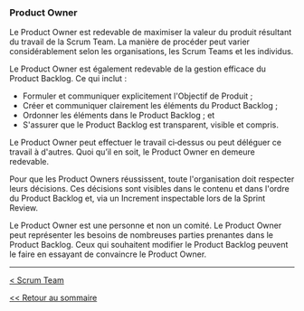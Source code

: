 ### Product Owner

Le Product Owner est redevable de maximiser la valeur du produit résultant du travail de la Scrum Team. La manière de procéder peut varier considérablement selon les organisations, les Scrum Teams et les individus.

Le Product Owner est également redevable de la gestion efficace du Product Backlog. Ce qui inclut :

- Formuler et communiquer explicitement l'Objectif de Produit ;
- Créer et communiquer clairement les éléments du Product Backlog ;
- Ordonner les éléments dans le Product Backlog ; et
- S'assurer que le Product Backlog est transparent, visible et compris.

Le Product Owner peut effectuer le travail ci‐dessus ou peut déléguer ce travail à d'autres. Quoi qu’il en soit, le Product Owner en demeure redevable.

Pour que les Product Owners réussissent, toute l'organisation doit respecter leurs décisions. Ces décisions sont visibles dans le contenu et dans l'ordre du Product Backlog et, via un Increment inspectable lors de la Sprint Review.

Le Product Owner est une personne et non un comité. Le Product Owner peut représenter les besoins de nombreuses parties prenantes dans le Product Backlog. Ceux qui souhaitent modifier le Product Backlog peuvent le faire en essayant de convaincre le Product Owner.

---

[< Scrum Team](../scrum-team.md)

[<< Retour au sommaire](../../LE-GUIDE-SCRUM.md)
